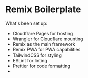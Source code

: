 # Remix Boilerplate

What's been set up:

- Cloudflare Pages for hosting
- Wrangler for Cloudflare mounting
- Remix as the main framework
- Remix PWA for PWA capabilities
- TailwindCSS for styling
- ESLint for linting
- Prettier for code formatting
- 
